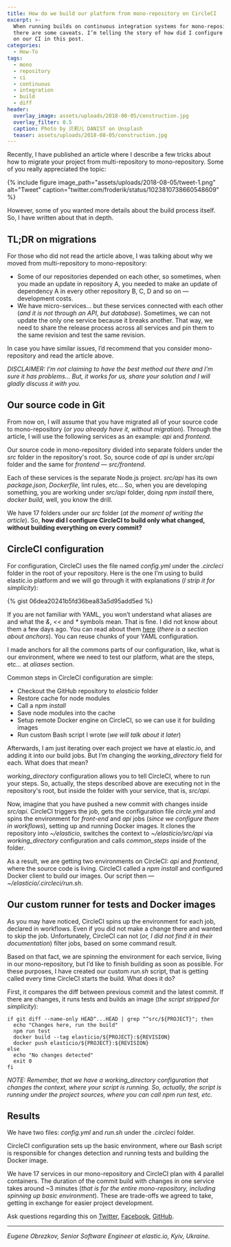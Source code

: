 ```yaml
---
title: How do we build our platform from mono-repository on CircleCI
excerpt: >-
  When running builds on continuous integration systems for mono-repositories,
  there are some caveats. I’m telling the story of how did I configure the build
  on our CI in this post.
categories:
  - How-To
tags:
  - mono
  - repository
  - ci
  - continuous
  - integration
  - build
  - diff
header:
  overlay_image: assets/uploads/2018-08-05/construction.jpg
  overlay_filter: 0.5
  caption: Photo by 贝莉儿 DANIST on Unsplash
  teaser: assets/uploads/2018-08-05/construction.jpg
---
```


Recently, I have published an article where I describe a few tricks about how to migrate your project from multi-repository to mono-repository.
Some of you really appreciated the topic:

{% include figure image_path="assets/uploads/2018-08-05/tweet-1.png" alt="Tweet" caption="twitter.com/froderik/status/1023810738660548609" %}

However, some of you wanted more details about the build process itself.
So, I have written about that in depth.

## TL;DR on migrations

For those who did not read the article above, I was talking about why we moved from multi-repository to mono-repository:

- Some of our repositories depended on each other, so sometimes, when you made an update in repository A, you needed to make an update of dependency A in every other repository B, C, D and so on — development costs.
- We have micro-services… but these services connected with each other (_and it is not through an API, but database_). Sometimes, we can not update the only one service because it breaks another. That way, we need to share the release process across all services and pin them to the same revision and test the same revision.

In case you have similar issues, I’d recommend that you consider mono-repository and read the article above.

_DISCLAIMER: I’m not claiming to have the best method out there and I’m sure it has problems… But, it works for us, share your solution and I will gladly discuss it with you._

## Our source code in Git

From now on, I will assume that you have migrated all of your source code to mono-repository (_or you already have it, without migration_).
Through the article, I will use the following services as an example: _api_ and _frontend_.

Our source code in mono-repository divided into separate folders under the _src_ folder in the repository's root.
So, source code of _api_ is under _src/api_ folder and the same for _frontend_ — _src/frontend_.

Each of these services is the separate Node.js project.
_src/api_ has its own _package.json_, _Dockerfile_, lint rules, etc…
So, when you are developing something, you are working under _src/api_ folder, doing _npm install_ there, _docker build_, well, you know the drill.

We have 17 folders under our _src_ folder (_at the moment of writing the article_).
So, **how did I configure CircleCI to build only what changed, without building everything on every commit?**

## CircleCI configuration

For configuration, CircleCI uses the file named _config.yml_ under the _.circleci_ folder in the root of your repository.
Here is the one I’m using to build elastic.io platform and we will go through it with explanations (_I strip it for simplicity_):

{% gist 06dea20241b5fd36bea83a5d95add5ed %}

If you are not familiar with YAML, you won’t understand what aliases are and what the _&_, _<<_ and _*_ symbols mean.
That is fine.
I did not know about them a few days ago.
You can read about them [here](https://learnxinyminutes.com/docs/yaml/) (_there is a section about anchors_).
You can reuse chunks of your YAML configuration.

I made anchors for all the commons parts of our configuration, like, what is our environment, where we need to test our platform, what are the steps, etc… at _aliases_ section.

Common steps in CircleCI configuration are simple:

- Checkout the GitHub repository to _elasticio_ folder
- Restore cache for node modules
- Call a npm _install_
- Save node modules into the cache
- Setup remote Docker engine on CircleCI, so we can use it for building images
- Run custom Bash script I wrote (_we will talk about it later_)

Afterwards, I am just iterating over each project we have at elastic.io, and adding it into our build jobs.
But I’m changing the *working_directory* field for each.
What does that mean?

*working_directory* configuration allows you to tell CircleCI, where to run your steps.
So, actually, the steps described above are executing not in the repository's root, but inside the folder with your service, that is, _src/api_.

Now, imagine that you have pushed a new commit with changes inside _src/api_.
CircleCI triggers the job, gets the configuration file _circle.yml_ and spins the environment for _front-end_ and _api_ jobs (_since we configure them in workflows_), setting up and running Docker images.
It clones the repository into _~/elasticio_, switches the context to _~/elasticio/src/api_ via *working_directory* configuration and calls *common_steps* inside of the folder.

As a result, we are getting two environments on CircleCI: _api_ and _frontend_, where the source code is living.
CircleCI called a _npm install_ and configured Docker client to build our images.
Our script then — _~/elasticio/.circleci/run.sh_.

## Our custom runner for tests and Docker images

As you may have noticed, CircleCI spins up the environment for each job, declared in workflows.
Even if you did not make a change there and wanted to skip the job.
Unfortunately, CircleCI can not (_or, I did not find it in their documentation_) filter jobs, based on some command result.

Based on that fact, we are spinning the environment for each service, living in our mono-repository, but I’d like to finish building as soon as possible.
For these purposes, I have created our custom _run.sh_ script, that is getting called every time CircleCI starts the build.
What does it do?

First, it compares the diff between previous commit and the latest commit.
If there are changes, it runs tests and builds an image (_the script stripped for simplicity_):

```shell
if git diff --name-only HEAD^...HEAD | grep "^src/${PROJECT}"; then
  echo "Changes here, run the build"
  npm run test
  docker build --tag elasticio/${PROJECT}:${REVISION}
  docker push elasticio/${PROJECT}:${REVISION}
else
  echo "No changes detected"
  exit 0
fi
```

*NOTE: Remember, that we have a working_directory configuration that changes the context, where your script is running.
So, actually, the script is running under the project sources, where you can call npm run test, etc.*

## Results

We have two files: _config.yml_ and _run.sh_ under the _.circleci_ folder.

CircleCI configuration sets up the basic environment, where our Bash script is responsible for changes detection and running tests and building the Docker image.

We have 17 services in our mono-repository and CircleCI plan with 4 parallel containers.
The duration of the commit build with changes in one service takes around ~3 minutes (_that is for the entire mono-repository, including spinning up basic environment_).
These are trade-offs we agreed to take, getting in exchange for easier project development.

Ask questions regarding this on [Twitter](https://twitter.com/ghaiklor), [Facebook](https://facebook.com/ghaiklor), [GitHub](https://github.com/ghaiklor).

---

*Eugene Obrezkov, Senior Software Engineer at elastic.io, Kyiv, Ukraine.*
